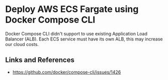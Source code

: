 # Deploy AWS ECS Fargate using Docker Compose CLI

Docker Compose CLI didn't support to use existing Application Load Balancer (ALB). Each ECS service must have its own ALB, this may increase our cloud costs.

## Links and References
- https://github.com/docker/compose-cli/issues/1426

